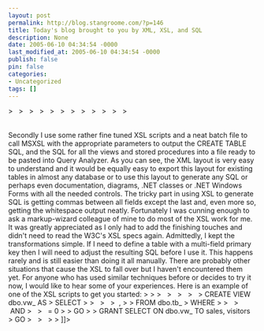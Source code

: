 ```yaml
---
layout: post
permalink: http://blog.stangroome.com/?p=146
title: Today's blog brought to you by XML, XSL, and SQL
description: None
date: 2005-06-10 04:34:54 -0000
last_modified_at: 2005-06-10 04:34:54 -0000
publish: false
pin: false
categories:
- Uncategorized
tags: []
---
```

<![CDATA[

The major project I am currently working on requires many tables to be created in several copies of an SQL Server database in multiple offices. All of these tables need very similar views and stored procedures. There usually are two views per table, one to show all the records, and one to show the records 'WHERE deleted = 0'. I never delete any information in this database, it just gets hidden. There also at least three stored procedures per table, two for synchronisation with other databases, and the other for inserting new records. Quite obviously this becomes tedious quickly. I couldn't find much on the web that suited my exact requirements and I was feeling too lazy to develop my own software. The answer is a very nice combo of XML, XSL, and a command line transformation tool kindly provided by Microsoft in the form of MSXSL.EXE.

Firstly I define any new tables I want to create in a fairly straight forward XML layout. For example:

> <table name="locations">  
>  <field name="deleted" type="bit" nullable="false" id="deleted" />  
>  <field name="lastRevision" type="lastRevisionType" nullable="false" />  
>  <field name="number" type="int" nullable="false" id="pk">  
>   <constraint type="primaryKey" />  
>  </field>  
>  <field name="suburb" type="varchar" size="64" nullable="false" />  
>  <field name="state" type="varchar" size="4" nullable="false" />  
>  <field name="postCode" type="varchar" size="4" nullable="false" />  
>  <field name="freightZone" type="int" nullable="false">  
>   <constraint type="foreignKey" foreignTableName="freightZones" foreignFieldName="number" />  
>  </field>  
> </table>

Secondly I use some rather fine tuned XSL scripts and a neat batch file to call MSXSL with the appropriate parameters to output the CREATE TABLE SQL, and the SQL for all the views and stored procedures into a file ready to be pasted into Query Analyzer. As you can see, the XML layout is very easy to understand and it would be equally easy to export this layout for existing tables in almost any database or to use this layout to generate any SQL or perhaps even documentation, diagrams, .NET classes or .NET Windows Forms with all the needed controls.

The tricky part in using XSL to generate SQL is getting commas between all fields except the last and, even more so, getting the whitespace output neatly. Fortunately I was cunning enough to ask a markup-wizard colleague of mine to do most of the XSL work for me. It was greatly appreciated as I only had to add the finishing touches and didn't need to read the W3C's XSL specs again. Admittedly, I kept the transformations simple. If I need to define a table with a multi-field primary key then I will need to adjust the resulting SQL before I use it. This happens rarely and is still easier than doing it all manually. There are probably other situations that cause the XSL to fall over but I haven't encountered them yet.

For anyone who has used similar techniques before or decides to try it now, I would like to hear some of your experiences. Here is an example of one of the XSL scripts to get you started:

> <?xml version="1.0" encoding="iso-8859-1" ?>  
> <xsl:stylesheet xmlns:xsl="<http://www.w3.org/1999/XSL/Transform>" version="1.0">  
>  <xsl:output method="text" encoding="iso-8859-1" indent="no" />  
>  <xsl:strip-space elements="*" />  
>    
>  <xsl:template match="table">  
> CREATE VIEW dbo.vw_<xsl:value-of select="@name" /> AS  
> SELECT  
> <xsl:for-each select="field[not(@id='deleted')]">  
>  <xsl:text> </xsl:text>  
>  <xsl:value-of select="@name"/>  
>  <xsl:if test="position() &lt; last()"><xsl:text>, </xsl:text></xsl:if>  
> </xsl:for-each>  
> FROM dbo.tb_<xsl:value-of select="@name" />  
> WHERE  
> <xsl:for-each select="field[@id='deleted']">  
>  <xsl:text> </xsl:text>  
>  <xsl:if test="position() &gt; 1"><xsl:text>AND </xsl:text></xsl:if>  
>  <xsl:value-of select="@name"/>  
>  <xsl:text> = 0</xsl:text>  
> </xsl:for-each>  
> GO
>
> GRANT SELECT ON dbo.vw_<xsl:value-of select="@name" /> TO sales, visitors  
> GO  
>  </xsl:template>  
>    
> </xsl:stylesheet>  
>

]]>
